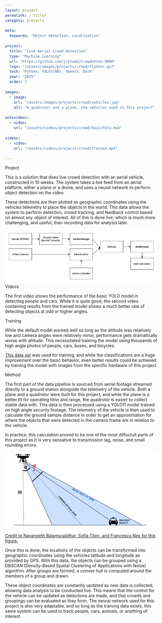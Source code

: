 ```yaml
---
layout: project
permalink: /:title/
category: projects

meta:
  keywords: "Object detection, Localization"

project:
  title: "Live Aerial Crowd Detection"
  type: "Machine Learning"
  url: "https://github.com/jrblom2/Crowdotron-9000"
  logo: "/assets/images/projects/crowd/flyOver.gif"
  tech: "Python, YOLO(CNN), OpenCV, Dash"
  year: "2025"
  order: 3

images:
  - image:
    url: "/assets/images/projects/crowd/vehicles.jpg"
    alt: "A quadrotor and a plane, the vehicles used in this project"

autovideos:
  - video:
    url: "/assets/videos/projects/crowd/basicYolo.mp4"

videos:
  - video:
    url: "/assets/videos/projects/crowd/trained.mp4"

---
```

<span class="h2">Project</span>
<p> This is a solution that does live crowd detection with an aerial vehicle, constructed in 10 weeks. The system takes a live feed from an aerial platform, either a plane or a drone, and uses a neural network to perform object detection on the video. 
</p>
<span class="h2"></span>
<p> These detections are then plotted as geographic coordinates using the vehicles telemetry to place the objects in the world. This data allows the system to perform detection, crowd tracking, and feedback control based on almost any object of interest. All of this is done live, which is much more challenging, and useful, than recording data for analysis later.
</p>
<img src="/assets/images/projects/crowd/block.png" alt="block diagram of project components">
<span class="h2">Videos</span>
<p> The first video shows the performance of the basic YOLO model in detecting people and cars. While it is quite good, the second video containing results from the trained model shows a much better rate of detecting objects at odd or higher angles.
</p>

<span class="h2">Training</span>
<p> While the default model worked well so long as the altitude was relatively low and camera angles were relatively minor, performance gets dramatically worse with altitude. This necessitated training the model using thousands of high angle photos of people, cars, buses, and bicycles.
</p>

<span class="h2"/>
<p> <a href="https://universe.roboflow.com/aerial-person-detection/aerial-person-detection" target="_blank" rel="noopener noreferrer">This data set</a> was used for training, and while the classifications are a huge improvement over the basic behavior, even better results could be achieved by training the model with images from the specific hardware of this project.
</p>

<span class="h2">Method</span>
<p> The first part of the data pipeline is sourced from aerial footage streamed directly to a ground station alongside the telemetry of the vehicle. Both a plane and a quadrotor were built for this project, and while the plane is a better fit for operating time and range, the quadrotor is easier to collect stable data with. This data is then processed using a YOLO11 model trained on high angle security footage. The telemetry of the vehicle is then used to calculate the ground sample distance in order to get an approximation for where the objects that were detected in the camera frame are in relation to the vehicle.</p>
<span class="h2"></span>
<p>In practice, this calculation proved to be one of the most diffuctult parts of this project as it is very sensative to transmission lag, noise, and small rounding errors.</p>
<img src="/assets/images/projects/crowd/angle.png" alt="diagram showing the elements of the adjusted GSD calculation">
<p><a href="https://www.mdpi.com/2072-4292/13/4/573" target="_blank" rel="noopener noreferrer">Credit to Navaneeth Balamuralidhar, Sofia Tilon, and Francesco Nex for this figure.</a></p>
<span class="h2"></span>
<p>
Once this is done, the locations of the objects can be transformed into geographic coordinates using the vehicles latitude and longitude as provided by GPS. With this data, the objects can be grouped using a DBSCAN (Density-Based Spatial Clustering of Applications with Noise) algorithm. After groups are formed, a convex hull is computed around the members of a group and drawn.
</p> 
<span class="h2"></span>
<p>These object coordinates are constantly updated as new data is collected, allowing data analysis to be conducted live. This means that the control for the vehicle can be updated as detections are made, and that crowds and groupings can be evaluated as they form. The neural network used for this project is also very adaptable, and so long as the training data exists, this same system can be used to track people, cars, animals, or anything of interest.
</p>
